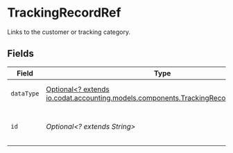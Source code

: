 # TrackingRecordRef

Links to the customer or tracking category.


## Fields

| Field                                                                                                                                       | Type                                                                                                                                        | Required                                                                                                                                    | Description                                                                                                                                 | Example                                                                                                                                     |
| ------------------------------------------------------------------------------------------------------------------------------------------- | ------------------------------------------------------------------------------------------------------------------------------------------- | ------------------------------------------------------------------------------------------------------------------------------------------- | ------------------------------------------------------------------------------------------------------------------------------------------- | ------------------------------------------------------------------------------------------------------------------------------------------- |
| `dataType`                                                                                                                                  | [Optional<? extends io.codat.accounting.models.components.TrackingRecordRefDataType>](../../models/components/TrackingRecordRefDataType.md) | :heavy_minus_sign:                                                                                                                          | Name of underlying data type.                                                                                                               | trackingCategories                                                                                                                          |
| `id`                                                                                                                                        | *Optional<? extends String>*                                                                                                                | :heavy_minus_sign:                                                                                                                          | 'id' of the underlying record or data type.                                                                                                 |                                                                                                                                             |